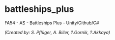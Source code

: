 # battleships_plus
FA54 - AS - Battleships Plus - Unity/Github/C#

*(Created by: S. Pflüger, A. Biller, ?.Gornik, ?.Akkaya)*
